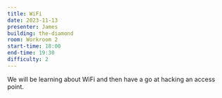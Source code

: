 ```yaml
---
title: WiFi
date: 2023-11-13
presenter: James
building: the-diamond
room: Workroom 2
start-time: 18:00
end-time: 19:30
difficulty: 2
---
```


We will be learning about WiFi and then have a go at hacking an access point.

